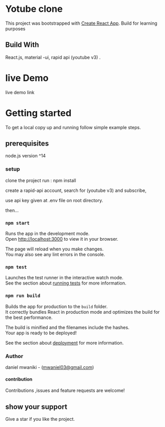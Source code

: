 # Yotube clone

This project was bootstrapped with [Create React App](https://github.com/facebook/create-react-app).
Build for learning  purposes

## Build With

React.js,
material -ui,
rapid api (youtube v3) .

# live Demo

live demo link
# Getting started

To get a local copy up and running follow simple example steps.

## prerequisites 
node.js version ^14

### setup 

clone the project run : npm install

create a rapid-api account, search for (youtube v3) and subscribe,

use api key given at .env file on root  directory.

then...
### `npm start`

Runs the app in the development mode.\
Open [http://localhost:3000](http://localhost:3000) to view it in your browser.

The page will reload when you make changes.\
You may also see any lint errors in the console.

### `npm test`

Launches the test runner in the interactive watch mode.\
See the section about [running tests](https://facebook.github.io/create-react-app/docs/running-tests) for more information.

### `npm run build`

Builds the app for production to the `build` folder.\
It correctly bundles React in production mode and optimizes the build for the best performance.

The build is minified and the filenames include the hashes.\
Your app is ready to be deployed!

See the section about [deployment](https://facebook.github.io/create-react-app/docs/deployment) for more information.

### Author

daniel mwaniki - (mwaniel03@gmail.com)

#### contribution

Contributions ,issues and  feature requests are welcome!

## show your support 

Give a star if you like the project.
